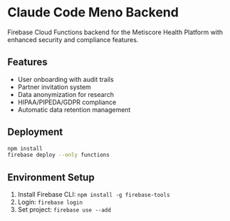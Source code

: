 # Claude Code Meno Backend

Firebase Cloud Functions backend for the Metiscore Health Platform with enhanced security and compliance features.

## Features
- User onboarding with audit trails
- Partner invitation system
- Data anonymization for research
- HIPAA/PIPEDA/GDPR compliance
- Automatic data retention management

## Deployment
```bash
npm install
firebase deploy --only functions
```

## Environment Setup
1. Install Firebase CLI: `npm install -g firebase-tools`
2. Login: `firebase login`
3. Set project: `firebase use --add`

